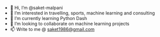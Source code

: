 - 👋 Hi, I’m @saket-malpani
- 👀 I’m interested in travelling, sports, machine learning and consulting
- 🌱 I’m currently learning Python Dash
- 💞️ I’m looking to collaborate on machine learning projects
- 📫 Write to me @ saket1986@gmail.com

<!---
saket-malpani/saket-malpani is a ✨ special ✨ repository because its `README.md` (this file) appears on your GitHub profile.
You can click the Preview link to take a look at your changes. 
--->
